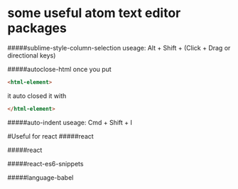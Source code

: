 # some useful atom text editor packages 


#####sublime-style-column-selection
useage: Alt + Shift + (Click + Drag or directional keys)

#####autoclose-html
once you put 
````html
<html-element> 
````
it auto closed it with 
````html
</html-element> 
````
#####auto-indent
useage: Cmd + Shift + I

#Useful for react
#####react

#####react

#####react-es6-snippets

#####language-babel
